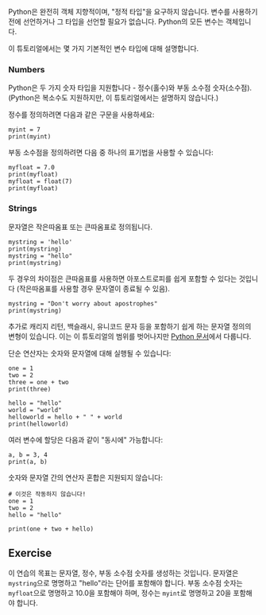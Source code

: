 Python은 완전히 객체 지향적이며, "정적 타입"을 요구하지 않습니다. 변수를 사용하기 전에 선언하거나 그 타입을 선언할 필요가 없습니다. Python의 모든 변수는 객체입니다.

이 튜토리얼에서는 몇 가지 기본적인 변수 타입에 대해 설명합니다.

### Numbers
Python은 두 가지 숫자 타입을 지원합니다 - 정수(홀수)와 부동 소수점 숫자(소수점). (Python은 복소수도 지원하지만, 이 튜토리얼에서는 설명하지 않습니다.)

정수를 정의하려면 다음과 같은 구문을 사용하세요:

    myint = 7
    print(myint)

부동 소수점을 정의하려면 다음 중 하나의 표기법을 사용할 수 있습니다:

    myfloat = 7.0
    print(myfloat)
    myfloat = float(7)
    print(myfloat)

### Strings

문자열은 작은따옴표 또는 큰따옴표로 정의됩니다.

    mystring = 'hello'
    print(mystring)
    mystring = "hello"
    print(mystring)

두 경우의 차이점은 큰따옴표를 사용하면 아포스트로피를 쉽게 포함할 수 있다는 것입니다 (작은따옴표를 사용할 경우 문자열이 종료될 수 있음).

    mystring = "Don't worry about apostrophes"
    print(mystring)
    
추가로 캐리지 리턴, 백슬래시, 유니코드 문자 등을 포함하기 쉽게 하는 문자열 정의의 변형이 있습니다. 이는 이 튜토리얼의 범위를 벗어나지만 [Python 문서](http://docs.python.org/tutorial/introduction.html#strings "Strings in Python Tutorial")에서 다룹니다.

단순 연산자는 숫자와 문자열에 대해 실행될 수 있습니다:

    one = 1
    two = 2
    three = one + two
    print(three)

    hello = "hello"
    world = "world"
    helloworld = hello + " " + world
    print(helloworld)

여러 변수에 할당은 다음과 같이 "동시에" 가능합니다:

    a, b = 3, 4
    print(a, b)

숫자와 문자열 간의 연산자 혼합은 지원되지 않습니다:

    # 이것은 작동하지 않습니다!
    one = 1
    two = 2
    hello = "hello"
    
    print(one + two + hello)


Exercise
--------

이 연습의 목표는 문자열, 정수, 부동 소수점 숫자를 생성하는 것입니다. 문자열은 `mystring`으로 명명하고 "hello"라는 단어를 포함해야 합니다. 부동 소수점 숫자는 `myfloat`으로 명명하고 10.0을 포함해야 하며, 정수는 `myint`로 명명하고 20을 포함해야 합니다.